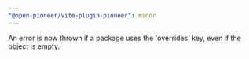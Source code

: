 ```yaml
---
"@open-pioneer/vite-plugin-pioneer": minor
---
```


An error is now thrown if a package uses the 'overrides' key, even if the object is empty.
